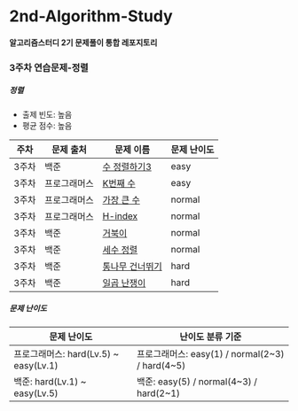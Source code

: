 # 2nd-Algorithm-Study

#### 알고리즘스터디 2기 문제풀이 통합 레포지토리



### 3주차 연습문제-정렬

##### 정렬

* 출제 빈도: 높음
* 평균 점수: 높음

| 주차  | 문제 출처    | 문제 이름                                                    | 문제 난이도 |
| ----- | ------------ | ------------------------------------------------------------ | ----------- |
| 3주차 | 백준         | [수 정렬하기3](https://www.acmicpc.net/problem/10989)        | easy        |
| 3주차 | 프로그래머스 | [K번째 수](https://programmers.co.kr/learn/courses/30/lessons/42748) | easy        |
| 3주차 | 프로그래머스 | [가장 큰 수](https://programmers.co.kr/learn/courses/30/lessons/42746) | normal      |
| 3주차 | 프로그래머스 | [H-index](https://programmers.co.kr/learn/courses/30/lessons/42747) | normal      |
| 3주차 | 백준         | [거북이](https://www.acmicpc.net/problem/2959)               | normal      |
| 3주차 | 백준         | [세수 정렬](https://www.acmicpc.net/problem/2752)            | normal      |
| 3주차 | 백준         | [통나무 건너뛰기](https://www.acmicpc.net/problem/11497)     | hard        |
| 3주차 | 백준         | [일곱 난쟁이](https://www.acmicpc.net/problem/2309)          | hard        |



##### 문제 난이도

| 문제 난이도                           | 난이도 분류 기준                                |
| ------------------------------------- | ----------------------------------------------- |
| 프로그래머스: hard(Lv.5) ~ easy(Lv.1) | 프로그래머스: easy(1) / normal(2~3) / hard(4~5) |
| 백준: hard(Lv.1) ~ easy(Lv.5)         | 백준: easy(5) / normal(4~3) / hard(2~1)         |

